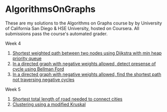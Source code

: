 # AlgorithmsOnGraphs

These are my solutions to the Algorithms on Graphs course by by University of California San Diego & HSE University, hosted on Coursera.
All submissions pass the course's automated grader.

Week 4
1. [Shortest weighted path between two nodes using Dijkstra with min heap priority queue](Dijkstra_ShortestFlight)
2. [In a directed graph with negative weights allowed, detect presense of cycle using Bellman Ford](BellmanFord_detect_neg_cycle)
3. [In a directed graph with negative weights allowed, find the shortest path not traversing negative cycles](OptimalMoneyExchange)

Week 5
1. [Shortest total length of road needed to connect cities](ConnectingPoints)
2. [Clustering using a modified Kruskal](Clustering)
